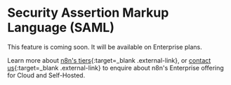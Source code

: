 # Security Assertion Markup Language (SAML)

This feature is coming soon. It will be available on Enterprise plans.

Learn more about [n8n's tiers](https://n8n.io/pricing/?selfHosted=true){:target=_blank .external-link}, or [contact us](https://n8n-community.typeform.com/to/y9X2YuGa){:target=_blank .external-link} to enquire about n8n's Enterprise offering for Cloud and Self-Hosted. 
